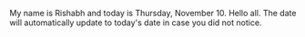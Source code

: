 My name is Rishabh and today is Thursday, November 10. Hello all. The date will automatically update to today's date in case you did not notice.
